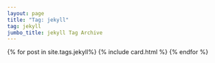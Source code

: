 ```yaml
---
layout: page
title: "Tag: jekyll"
tag: jekyll
jumbo_title: jekyll Tag Archive
---
```

<div class="row">
{% for post in site.tags.jekyll%}
{% include card.html %}
{% endfor %}
</div>